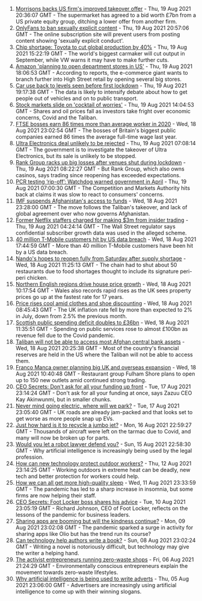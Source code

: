 1. [Morrisons backs US firm's improved takeover offer](https://www.bbc.co.uk/news/business-58273916) - Thu, 19 Aug 2021 20:36:07 GMT - The supermarket has agreed to a bid worth £7bn from a US private equity group, ditching a lower offer from another firm.
2. [OnlyFans to ban sexually explicit content](https://www.bbc.co.uk/news/business-58273914) - Thu, 19 Aug 2021 20:57:06 GMT - The online subscription site will prevent users from posting content showing 'sexually explicit conduct'.
3. [Chip shortage: Toyota to cut global production by 40%](https://www.bbc.co.uk/news/business-58266794) - Thu, 19 Aug 2021 15:22:19 GMT - The world's biggest carmaker will cut output in September, while VW warns it may have to make further cuts.
4. [Amazon 'planning to open department stores in US'](https://www.bbc.co.uk/news/business-58274458) - Thu, 19 Aug 2021 18:06:53 GMT - According to reports, the e-commerce giant wants to branch further into High Street retail by opening several big stores.
5. [Car use back to levels seen before first lockdown](https://www.bbc.co.uk/news/business-58274806) - Thu, 19 Aug 2021 19:17:38 GMT - The data is likely to intensify debate about how to get people out of vehicles and on to public transport.
6. [Stock markets slide on 'cocktail of worries'](https://www.bbc.co.uk/news/business-58262203) - Thu, 19 Aug 2021 14:04:53 GMT - Shares and oil prices fall as investors take fright over economic concerns, Covid and the Taliban.
7. [FTSE bosses earn 86 times more than average worker in 2020](https://www.bbc.co.uk/news/business-58262202) - Wed, 18 Aug 2021 23:02:54 GMT - The bosses of Britain's biggest public companies earned 86 times the average full-time wage last year.
8. [Ultra Electronics deal unlikely to be rejected](https://www.bbc.co.uk/news/business-58266643) - Thu, 19 Aug 2021 07:08:14 GMT - The government is to investigate the takeover of Ultra Electronics, but its sale is unlikely to be stopped.
9. [Rank Group racks up big losses after venues shut during lockdown](https://www.bbc.co.uk/news/business-58266244) - Thu, 19 Aug 2021 08:22:27 GMT - But Rank Group, which also owns casinos, says trading since reopening has exceeded expectations.
10. [PCR testing ‘rip-off’: Watchdog warned government in April](https://www.bbc.co.uk/news/business-58263523) - Thu, 19 Aug 2021 07:00:30 GMT - The Competition and Markets Authority hits back at claims it was slow to react to consumers' concerns.
11. [IMF suspends Afghanistan's access to funds](https://www.bbc.co.uk/news/business-58263525) - Wed, 18 Aug 2021 23:28:00 GMT - The move follows the Taliban's takeover, and lack of global agreement over who now governs Afghanistan.
12. [Former Netflix staffers charged for making $3m from insider trading](https://www.bbc.co.uk/news/business-58264767) - Thu, 19 Aug 2021 04:24:14 GMT - The Wall Street regulator says confidential subscriber growth data was used in the alleged scheme.
13. [40 million T-Mobile customers hit by US data breach](https://www.bbc.co.uk/news/business-58263521) - Wed, 18 Aug 2021 17:44:59 GMT - More than 40 million T-Mobile customers have been hit by a US data breach.
14. [Nando's hopes to reopen fully from Saturday after supply shortage](https://www.bbc.co.uk/news/business-58256435) - Wed, 18 Aug 2021 11:25:13 GMT - The chain had to shut about 50 restaurants due to food shortages thought to include its signature peri-peri chicken.
15. [Northern English regions drive house price growth](https://www.bbc.co.uk/news/business-58256169) - Wed, 18 Aug 2021 10:17:54 GMT - Wales also records rapid rises as the UK sees property prices go up at the fastest rate for 17 years.
16. [Price rises cool amid clothes and shoe discounting](https://www.bbc.co.uk/news/uk-58254000) - Wed, 18 Aug 2021 08:45:43 GMT - The UK inflation rate fell by more than expected to 2% in July, down from 2.5% the previous month.
17. [Scottish public spending deficit doubles to £36bn](https://www.bbc.co.uk/news/uk-scotland-58256028) - Wed, 18 Aug 2021 11:35:51 GMT - Spending on public services rose to almost £100bn as revenue fell due to the Covid pandemic.
18. [Taliban will not be able to access most Afghan central bank assets](https://www.bbc.co.uk/news/business-58261659) - Wed, 18 Aug 2021 20:25:38 GMT - Most of the country's financial reserves are held in the US where the Taliban will not be able to access them.
19. [Franco Manca owner planning big UK and overseas expansion](https://www.bbc.co.uk/news/business-58257963) - Wed, 18 Aug 2021 10:40:48 GMT - Restaurant group Fulham Shore plans to open up to 150 new outlets amid continued strong trading.
20. [CEO Secrets: Don't ask for all your funding up front](https://www.bbc.co.uk/news/business-58207678) - Tue, 17 Aug 2021 23:14:24 GMT - Don't ask for all your funding at once, says Zazuu CEO Kay Akinwunmi, but in smaller chunks.
21. [Never mind going electric, where will we park?](https://www.bbc.co.uk/news/business-56748346) - Tue, 17 Aug 2021 23:05:40 GMT - UK roads are already jam-packed and that looks set to get worse as more people snap up EVs.
22. [Just how hard is it to recycle a jumbo jet?](https://www.bbc.co.uk/news/business-57983174) - Mon, 16 Aug 2021 22:59:27 GMT - Thousands of aircraft were left on the tarmac due to Covid, and many will now be broken up for parts.
23. [Would you let a robot lawyer defend you?](https://www.bbc.co.uk/news/business-58158820) - Sun, 15 Aug 2021 22:58:30 GMT - Why artificial intelligence is increasingly being used by the legal profession.
24. [How can new technology protect outdoor workers?](https://www.bbc.co.uk/news/business-58049625) - Thu, 12 Aug 2021 23:14:25 GMT - Working outdoors in extreme heat can be deadly, new tech and better protection for workers could help.
25. [How we can all get more high-quality sleep](https://www.bbc.co.uk/news/business-58148044) - Wed, 11 Aug 2021 23:33:59 GMT - The pandemic has led to a sharp increase in insomnia, but some firms are now helping their staff.
26. [CEO Secrets: Foot Locker boss shares his advice](https://www.bbc.co.uk/news/business-58101254) - Tue, 10 Aug 2021 23:05:19 GMT - Richard Johnson, CEO of Foot Locker, reflects on the lessons of the pandemic for business leaders.
27. [Sharing apps are booming but will the kindness continue?](https://www.bbc.co.uk/news/business-57981598) - Mon, 09 Aug 2021 23:02:08 GMT - The pandemic sparked a surge in activity for sharing apps like Olio but has the trend run its course?
28. [Can technology help authors write a book?](https://www.bbc.co.uk/news/business-58098481) - Sun, 08 Aug 2021 23:02:24 GMT - Writing a novel is notoriously difficult, but technology may give the writer a helping hand.
29. [The activist entrepreneurs running zero-waste shops](https://www.bbc.co.uk/news/business-57920754) - Fri, 06 Aug 2021 21:24:29 GMT - Environmentally conscious entrepreneurs explain the movement towards zero-waste lifestyles.
30. [Why artificial intelligence is being used to write adverts](https://www.bbc.co.uk/news/business-57781557) - Thu, 05 Aug 2021 23:06:00 GMT - Advertisers are increasingly using artificial intelligence to come up with their winning slogans.
